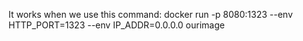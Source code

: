 It works when we use this command: docker run -p 8080:1323 --env HTTP_PORT=1323 --env IP_ADDR=0.0.0.0 ourimage
